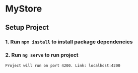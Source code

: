 # MyStore

## Setup Project

### 1. Run `npm install` to install package dependencies

### 2. Run `ng serve` to run project

    Project will run on port 4200. Link: localhost:4200
